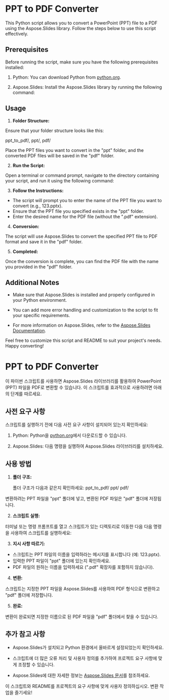 # PPT to PDF Converter

This Python script allows you to convert a PowerPoint (PPT) file to a PDF using the Aspose.Slides library. Follow the steps below to use this script effectively.

## Prerequisites

Before running the script, make sure you have the following prerequisites installed:

1. Python: You can download Python from [python.org](https://www.python.org/downloads/).

2. Aspose.Slides: Install the Aspose.Slides library by running the following command:

## Usage

1. **Folder Structure:**

Ensure that your folder structure looks like this:

ppt_to_pdf/, ppt/, pdf/

Place the PPT files you want to convert in the "ppt" folder, and the converted PDF files will be saved in the "pdf" folder.


2. **Run the Script:**

Open a terminal or command prompt, navigate to the directory containing your script, and run it using the following command:

3. **Follow the Instructions:**

- The script will prompt you to enter the name of the PPT file you want to convert (e.g., 123.pptx).
- Ensure that the PPT file you specified exists in the "ppt" folder.
- Enter the desired name for the PDF file (without the ".pdf" extension).

4. **Conversion:**

The script will use Aspose.Slides to convert the specified PPT file to PDF format and save it in the "pdf" folder.

5. **Completed:**

Once the conversion is complete, you can find the PDF file with the name you provided in the "pdf" folder.

## Additional Notes

- Make sure that Aspose.Slides is installed and properly configured in your Python environment.

- You can add more error handling and customization to the script to fit your specific requirements.

- For more information on Aspose.Slides, refer to the [Aspose.Slides Documentation](https://docs.aspose.com/slides/).

Feel free to customize this script and README to suit your project's needs. Happy converting!

# PPT to PDF Converter

이 파이썬 스크립트를 사용하면 Aspose.Slides 라이브러리를 활용하여 PowerPoint (PPT) 파일을 PDF로 변환할 수 있습니다. 이 스크립트를 효과적으로 사용하려면 아래의 단계를 따르세요.

## 사전 요구 사항

스크립트를 실행하기 전에 다음 사전 요구 사항이 설치되어 있는지 확인하세요:

1. Python: Python을 [python.org](https://www.python.org/downloads/)에서 다운로드할 수 있습니다.

2. Aspose.Slides: 다음 명령을 실행하여 Aspose.Slides 라이브러리를 설치하세요.

## 사용 방법

1. **폴더 구조:**

   폴더 구조가 다음과 같은지 확인하세요:
   ppt_to_pdf/
ppt/
pdf/

변환하려는 PPT 파일을 "ppt" 폴더에 넣고, 변환된 PDF 파일은 "pdf" 폴더에 저장됩니다.

2. **스크립트 실행:**

터미널 또는 명령 프롬프트를 열고 스크립트가 있는 디렉토리로 이동한 다음 다음 명령을 사용하여 스크립트를 실행하세요:

3. **지시 사항 따르기:**

- 스크립트는 PPT 파일의 이름을 입력하라는 메시지를 표시합니다 (예: 123.pptx).
- 입력한 PPT 파일이 "ppt" 폴더에 있는지 확인하세요.
- PDF 파일의 원하는 이름을 입력하세요 (".pdf" 확장자를 포함하지 않습니다).

4. **변환:**

스크립트는 지정한 PPT 파일을 Aspose.Slides를 사용하여 PDF 형식으로 변환하고 "pdf" 폴더에 저장합니다.

5. **완료:**

변환이 완료되면 지정한 이름으로 된 PDF 파일을 "pdf" 폴더에서 찾을 수 있습니다.

## 추가 참고 사항

- Aspose.Slides가 설치되고 Python 환경에서 올바르게 설정되었는지 확인하세요.

- 스크립트에 더 많은 오류 처리 및 사용자 정의를 추가하여 프로젝트 요구 사항에 맞게 조정할 수 있습니다.

- Aspose.Slides에 대한 자세한 정보는 [Aspose.Slides 문서](https://docs.aspose.com/slides/)를 참조하세요.

이 스크립트와 README를 프로젝트의 요구 사항에 맞게 사용자 정의하십시오. 변환 작업을 즐기세요!
